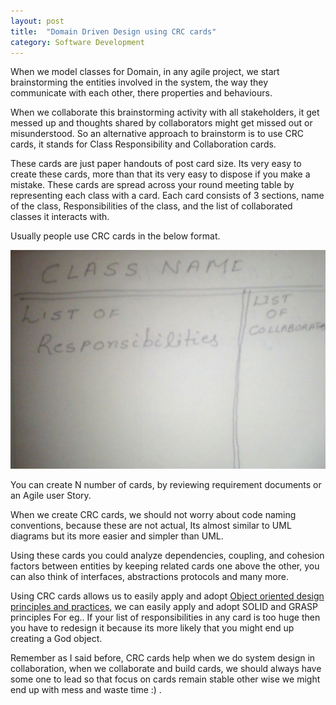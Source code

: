 ```yaml
---
layout: post
title:  "Domain Driven Design using CRC cards"
category: Software Development
---
```


When we model classes for Domain, in any agile project, we start brainstorming the entities involved in the system, the way they communicate with each other, there properties and behaviours.

When we collaborate this brainstorming activity with all stakeholders, it get messed up and thoughts shared by collaborators might get missed out or misunderstood. So an alternative approach to brainstorm is to use CRC cards, it stands for Class Responsibility and Collaboration cards.

These cards are just paper handouts of post card size. Its very easy to create these cards, more than that its very easy to dispose if you make a mistake. These cards are spread across your round meeting table by representing each class with a card. Each card consists of 3 sections, name of the class, Responsibilities of the class, and the list of collaborated classes it interacts with.

Usually people use CRC cards in the below format.

![Sample Class responsibility and collaboration card](/assets/post_images/crc.jpg)

You can create N number of cards, by reviewing requirement documents or an Agile user Story.

When we create CRC cards, we should not worry about code naming conventions, because these are not actual, Its almost similar to UML diagrams but its more easier and simpler than UML.

Using these cards you could analyze dependencies, coupling, and cohesion factors between entities by keeping related cards one above the other, you can also think of interfaces, abstractions protocols and many more.

Using CRC cards allows us to easily apply and adopt [Object oriented design principles and practices,](/oops/2014/08/23/object-oriented-design-principles/) we can easily apply and adopt SOLID and GRASP principles For eg.. If your list of responsibilities in any card is too huge then you have to redesign it because its more likely that you might end up creating a God object.

Remember as I said before, CRC cards help when we do system design in collaboration, when we collaborate and build cards, we should always have some one to lead so that focus on cards remain stable other wise we might end up with mess and waste time :) .